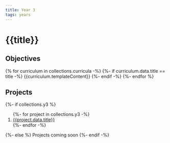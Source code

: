 ```yaml
---
title: Year 3
tags: years
---
```


# {{title}}

## Objectives

{% for curriculum in collections.curricula -%}
{%- if curriculum.data.title == title -%}
{{curriculum.templateContent}}
{%- endif -%}
{%- endfor %}

## Projects

{%- if collections.y3 %}

<ol>
{%- for project in collections.y3 -%}
<li><a href="{{project.url}}">{{project.data.title}}</a></li>
{%- endfor -%}
</ol>
{%- else %}
Projects coming soon
{%- endif -%}
